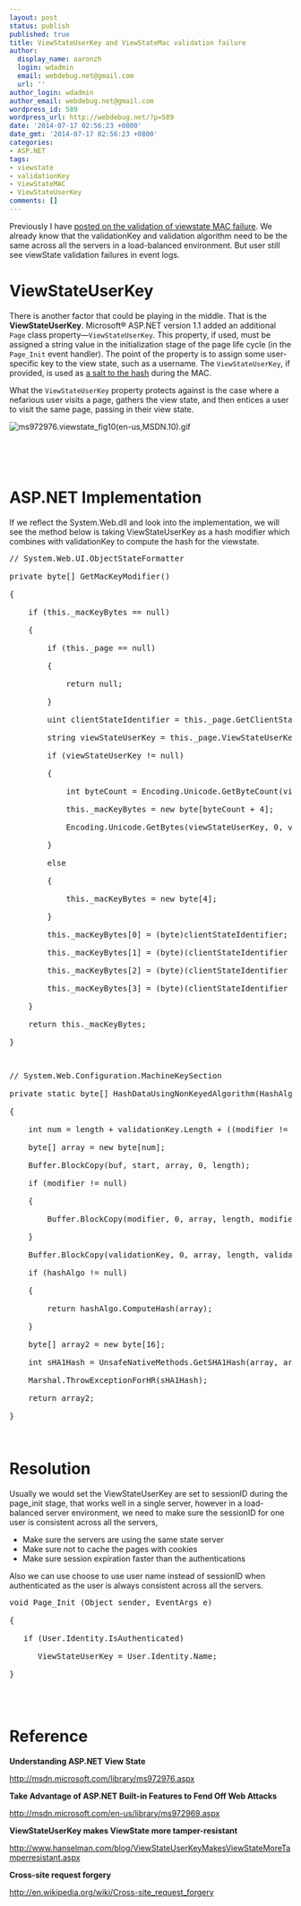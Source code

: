 ```yaml
---
layout: post
status: publish
published: true
title: ViewStateUserKey and ViewStateMac validation failure
author:
  display_name: aaronzh
  login: wdadmin
  email: webdebug.net@gmail.com
  url: ''
author_login: wdadmin
author_email: webdebug.net@gmail.com
wordpress_id: 589
wordpress_url: http://webdebug.net/?p=589
date: '2014-07-17 02:56:23 +0800'
date_gmt: '2014-07-17 02:56:23 +0800'
categories:
- ASP.NET
tags:
- viewstate
- validationKey
- ViewStateMAC
- ViewStateUserKey
comments: []
---
```

<p>Previously I have <a href="http://webdebug.net/2013/08/validation-of-viewstate-mac-failed/" target="_blank">posted on the validation of viewstate MAC failure</a>. We already know that the validationKey and validation algorithm need to be the same across all the servers in a load-balanced environment. But user still see viewState validation failures in event logs.</p>
<!--more-->
<h1>ViewStateUserKey</h1>
<p>There is another factor that could be playing in the middle. That is the <strong>ViewStateUserKey</strong>. Microsoft&reg; ASP.NET version 1.1 added an additional <code>Page</code> class property&mdash;<code>ViewStateUserKey</code>. This property, if used, must be assigned a string value in the initialization stage of the page life cycle (in the <code>Page_Init</code> event handler). The point of the property is to assign some user-specific key to the view state, such as a username. The <code>ViewStateUserKey</code>, if provided, is used as <a href="http://www.dotnetjunkies.com/Tutorial/77D4AFDC-585D-4539-A364-30028327FF14.dcik">a salt to the hash</a> during the MAC.</p>
<p>What the <code>ViewStateUserKey</code> property protects against is the case where a nefarious user visits a page, gathers the view state, and then entices a user to visit the same page, passing in their view state. </p>
<p><img title="ms972976.viewstate_fig10(en-us,MSDN.10).gif" alt="ms972976.viewstate_fig10(en-us,MSDN.10).gif" src="http://i.msdn.microsoft.com/dynimg/IC161589.gif"></p>
<p>&nbsp;</p><br />
<h1>ASP.NET Implementation</h1>
<p>If we reflect the System.Web.dll and look into the implementation, we will see the method below is taking ViewStateUserKey as a hash modifier which combines with validationKey to compute the hash for the viewstate.</p>
<pre class="brush:csharp">// System.Web.UI.ObjectStateFormatter<br />
private byte[] GetMacKeyModifier()<br />
{<br />
    if (this._macKeyBytes == null)<br />
    {<br />
        if (this._page == null)<br />
        {<br />
            return null;<br />
        }<br />
        uint clientStateIdentifier = this._page.GetClientStateIdentifier();<br />
        string viewStateUserKey = this._page.ViewStateUserKey;<br />
        if (viewStateUserKey != null)<br />
        {<br />
            int byteCount = Encoding.Unicode.GetByteCount(viewStateUserKey);<br />
            this._macKeyBytes = new byte[byteCount + 4];<br />
            Encoding.Unicode.GetBytes(viewStateUserKey, 0, viewStateUserKey.Length, this._macKeyBytes, 4);<br />
        }<br />
        else<br />
        {<br />
            this._macKeyBytes = new byte[4];<br />
        }<br />
        this._macKeyBytes[0] = (byte)clientStateIdentifier;<br />
        this._macKeyBytes[1] = (byte)(clientStateIdentifier >> 8);<br />
        this._macKeyBytes[2] = (byte)(clientStateIdentifier >> 16);<br />
        this._macKeyBytes[3] = (byte)(clientStateIdentifier >> 24);<br />
    }<br />
    return this._macKeyBytes;<br />
}</p>
<p>// System.Web.Configuration.MachineKeySection<br />
private static byte[] HashDataUsingNonKeyedAlgorithm(HashAlgorithm hashAlgo, byte[] buf, byte[] modifier, int start, int length, byte[] validationKey)<br />
{<br />
    int num = length + validationKey.Length + ((modifier != null) ? modifier.Length : 0);<br />
    byte[] array = new byte[num];<br />
    Buffer.BlockCopy(buf, start, array, 0, length);<br />
    if (modifier != null)<br />
    {<br />
        Buffer.BlockCopy(modifier, 0, array, length, modifier.Length);<br />
    }<br />
    Buffer.BlockCopy(validationKey, 0, array, length, validationKey.Length);<br />
    if (hashAlgo != null)<br />
    {<br />
        return hashAlgo.ComputeHash(array);<br />
    }<br />
    byte[] array2 = new byte[16];<br />
    int sHA1Hash = UnsafeNativeMethods.GetSHA1Hash(array, array.Length, array2, array2.Length);<br />
    Marshal.ThrowExceptionForHR(sHA1Hash);<br />
    return array2;<br />
}<br />
</pre></p>
<h1>Resolution</h1></p>
<p>Usually we would set the ViewStateUserKey are set to sessionID during the page_init stage, that works well in a single server, however in a load-balanced server environment, we need to make sure the sessionID for one user is consistent across all the servers,</p></p>
<ul>
<li>Make sure the servers are using the same state server
<li>Make sure not to cache the pages with cookies
<li>Make sure session expiration faster than the authentications</li></ul>
<p>Also we can use choose to use user name instead of sessionID when authenticated as the user is always consistent across all the servers.</p>
<pre class="brush:csharp">void Page_Init (Object sender, EventArgs e)<br />
{<br />
   if (User.Identity.IsAuthenticated)<br />
      ViewStateUserKey = User.Identity.Name;<br />
}<br />
</pre></p>
<p>&nbsp;</p></p>
<h1>Reference</h1></p>
<p><strong>Understanding ASP.NET View State</strong></p></p>
<p><a title="http://msdn.microsoft.com/library/ms972976.aspx" href="http://msdn.microsoft.com/library/ms972976.aspx" target="_blank">http://msdn.microsoft.com/library/ms972976.aspx</a></p></p>
<p><strong>Take Advantage of ASP.NET Built-in Features to Fend Off Web Attacks</strong></p></p>
<p><a title="http://msdn.microsoft.com/en-us/library/ms972969.aspx" href="http://msdn.microsoft.com/en-us/library/ms972969.aspx" target="_blank">http://msdn.microsoft.com/en-us/library/ms972969.aspx</a></p></p>
<p><strong>ViewStateUserKey makes ViewState more tamper-resistant</strong></p></p>
<p><a title="http://www.hanselman.com/blog/ViewStateUserKeyMakesViewStateMoreTamperresistant.aspx" href="http://www.hanselman.com/blog/ViewStateUserKeyMakesViewStateMoreTamperresistant.aspx" target="_blank">http://www.hanselman.com/blog/ViewStateUserKeyMakesViewStateMoreTamperresistant.aspx</a></p></p>
<p><strong>Cross-site request forgery</strong></p></p>
<p><a title="http://en.wikipedia.org/wiki/Cross-site_request_forgery" href="http://en.wikipedia.org/wiki/Cross-site_request_forgery" target="_blank">http://en.wikipedia.org/wiki/Cross-site_request_forgery</a></p></p>
